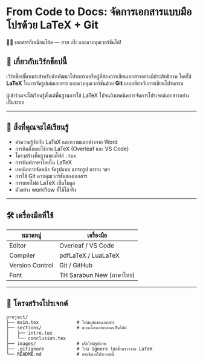 # From Code to Docs: จัดการเอกสารแบบมือโปรด้วย LaTeX + Git

👨‍💻 เอกสารก็เหมือนโค้ด — สวย เป๊ะ และควบคุมเวอร์ชันได้!

## 📌 เกี่ยวกับเวิร์กช็อปนี้

เวิร์กช็อปนี้เหมาะสำหรับนักพัฒนาโปรแกรมหรือผู้ที่ต้องการเขียนเอกสารอย่างมีประสิทธิภาพ โดยใช้ **LaTeX** ในการจัดรูปเล่มเอกสาร และควบคุมเวอร์ชันด้วย **Git** แบบเดียวกับการเขียนโปรแกรม

ผู้เข้าร่วมจะได้เรียนรู้ตั้งแต่พื้นฐานการใช้ LaTeX ไปจนถึงเทคนิคการจัดการโปรเจกต์เอกสารอย่างเป็นระบบ

---

## 🧠 สิ่งที่คุณจะได้เรียนรู้

- ทำความรู้จักกับ LaTeX และความแตกต่างจาก Word
- การติดตั้งและใช้งาน LaTeX (Overleaf และ VS Code)
- โครงสร้างพื้นฐานของไฟล์ `.tex`
- การพิมพ์ภาษาไทยใน LaTeX
- เทคนิคการจัดหน้า จัดรูปแบบ แทรกรูป ตาราง ฯลฯ
- การใช้ Git ควบคุมเวอร์ชันของเอกสาร
- การแยกไฟล์ LaTeX เป็นโมดูล
- ตัวอย่าง workflow ที่ใช้ได้จริง

---

## 🛠️ เครื่องมือที่ใช้

| หมวดหมู่ | เครื่องมือ |
|----------|-------------|
| Editor   | Overleaf / VS Code |
| Compiler | pdfLaTeX / LuaLaTeX |
| Version Control | Git / GitHub |
| Font     | TH Sarabun New (ภาษาไทย) |

---

## 📂 โครงสร้างโปรเจกต์

```text
project/
├── main.tex              # ไฟล์หลักของเอกสาร
├── sections/             # แยกเนื้อหาย่อยออกเป็นไฟล์
│   ├── intro.tex
│   └── conclusion.tex
├── images/               # เก็บไฟล์รูปภาพ
├── .gitignore            # ไฟล์ ignore ไฟล์ชั่วคราวจาก LaTeX
└── README.md             # คำอธิบายโปรเจกต์นี้